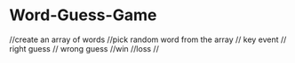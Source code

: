 # Word-Guess-Game
//create an array of words
//pick random word from the array
// key event 
// right guess 
// wrong guess 
//win
//loss
//